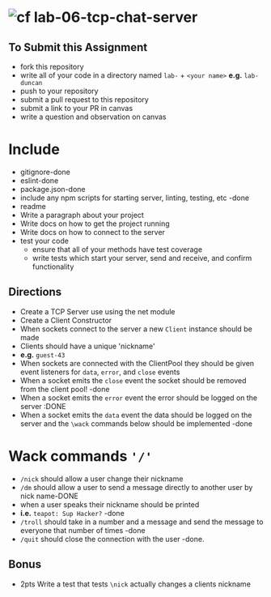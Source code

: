 
![cf](https://i.imgur.com/7v5ASc8.png) lab-06-tcp-chat-server
======

## To Submit this Assignment
  * fork this repository
  * write all of your code in a directory named `lab-` + `<your name>` **e.g.** `lab-duncan`
  * push to your repository
  * submit a pull request to this repository
  * submit a link to your PR in canvas
  * write a question and observation on canvas

# Include
* gitignore-done
* eslint-done
* package.json-done
* include any npm scripts for starting server, linting, testing, etc -done
* readme
 * Write a paragraph about your project
 * Write docs on how to get the project running
 * Write docs on how to connect to the server
* test your code
  * ensure that all of your methods have test coverage
  * write tests which start your server, send and receive, and confirm functionality

## Directions
* Create a TCP Server use using the net module
* Create a Client Constructor
* When sockets connect to the server a new `Client` instance should be made
* Clients should have a unique 'nickname'
 * **e.g.** `guest-43`
* When sockets are connected with the ClientPool they should be given event listeners for `data`, `error`, and `close` events
 * When a socket emits the `close` event the socket should be removed from the client pool! -done
 * When a socket emits the `error` event the error should be logged on the server :DONE
 * When a socket emits the `data` event the data should be logged on the server and the `\wack` commands below should be implemented -done

# Wack commands `'/'`
* `/nick` should allow a user change their nickname
* `/dm` should allow a user to send a message directly to another user by nick name-DONE
* when a user speaks their nickname should be printed
 * **i.e.** `teapot: Sup Hacker?` -done
* `/troll` should take in a number and a message and send the message to everyone that number of times -done
* `/quit` should close the connection with the user -done.

## Bonus
* 2pts Write a test that tests `\nick` actually changes a clients nickname
